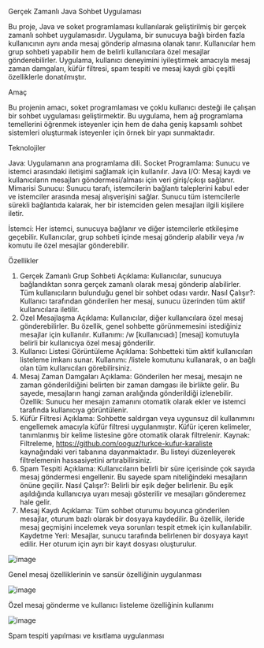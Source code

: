 Gerçek Zamanlı Java Sohbet Uygulaması

Bu proje, Java ve soket programlaması kullanılarak geliştirilmiş bir gerçek zamanlı sohbet uygulamasıdır. Uygulama, bir sunucuya bağlı birden fazla kullanıcının aynı anda mesaj gönderip almasına olanak tanır. Kullanıcılar hem grup sohbeti yapabilir hem de belirli kullanıcılara özel mesajlar gönderebilirler. Uygulama, kullanıcı deneyimini iyileştirmek amacıyla mesaj zaman damgaları, küfür filtresi, spam tespiti ve mesaj kaydı gibi çeşitli özelliklerle donatılmıştır.

Amaç

Bu projenin amacı, soket programlaması ve çoklu kullanıcı desteği ile çalışan bir sohbet uygulaması geliştirmektir. Bu uygulama, hem ağ programlama temellerini öğrenmek isteyenler için hem de daha geniş kapsamlı sohbet sistemleri oluşturmak isteyenler için örnek bir yapı sunmaktadır.

Teknolojiler

Java: Uygulamanın ana programlama dili.
Socket Programlama: Sunucu ve istemci arasındaki iletişimi sağlamak için kullanılır.
Java I/O: Mesaj kaydı ve kullanıcıların mesajları göndermesi/alması için veri giriş/çıkışı sağlanır.
Mimarisi
Sunucu: Sunucu tarafı, istemcilerin bağlantı taleplerini kabul eder ve istemciler arasında mesaj alışverişini sağlar. Sunucu tüm istemcilerle sürekli bağlantıda kalarak, her bir istemciden gelen mesajları ilgili kişilere iletir.

İstemci: Her istemci, sunucuya bağlanır ve diğer istemcilerle etkileşime geçebilir. Kullanıcılar, grup sohbeti içinde mesaj gönderip alabilir veya /w komutu ile özel mesajlar gönderebilir.

Özellikler

1. Gerçek Zamanlı Grup Sohbeti
Açıklama: Kullanıcılar, sunucuya bağlandıktan sonra gerçek zamanlı olarak mesaj gönderip alabilirler. Tüm kullanıcıların bulunduğu genel bir sohbet odası vardır.
Nasıl Çalışır?: Kullanıcı tarafından gönderilen her mesaj, sunucu üzerinden tüm aktif kullanıcılara iletilir.
2. Özel Mesajlaşma
Açıklama: Kullanıcılar, diğer kullanıcılara özel mesaj gönderebilirler. Bu özellik, genel sohbette görünmemesini istediğiniz mesajlar için kullanılır.
Kullanımı: /w [kullanıcıadı] [mesaj] komutuyla belirli bir kullanıcıya özel mesaj gönderilir.
3. Kullanıcı Listesi Görüntüleme
Açıklama: Sohbetteki tüm aktif kullanıcıları listeleme imkanı sunar.
Kullanımı: /listele komutunu kullanarak, o an bağlı olan tüm kullanıcıları görebilirsiniz.
4. Mesaj Zaman Damgaları
Açıklama: Gönderilen her mesaj, mesajın ne zaman gönderildiğini belirten bir zaman damgası ile birlikte gelir. Bu sayede, mesajların hangi zaman aralığında gönderildiği izlenebilir.
Özellik: Sunucu her mesajın zamanını otomatik olarak ekler ve istemci tarafında kullanıcıya görüntülenir.
5. Küfür Filtresi
Açıklama: Sohbette saldırgan veya uygunsuz dil kullanımını engellemek amacıyla küfür filtresi uygulanmıştır. Küfür içeren kelimeler, tanımlanmış bir kelime listesine göre otomatik olarak filtrelenir.
Kaynak: Filtreleme, https://github.com/ooguz/turkce-kufur-karaliste kaynağındaki veri tabanına dayanmaktadır. Bu listeyi düzenleyerek filtrelemenin hassasiyetini artırabilirsiniz.
6. Spam Tespiti
Açıklama: Kullanıcıların belirli bir süre içerisinde çok sayıda mesaj göndermesi engellenir. Bu sayede spam niteliğindeki mesajların önüne geçilir.
Nasıl Çalışır?: Belirli bir eşik değer belirlenir. Bu eşik aşıldığında kullanıcıya uyarı mesajı gösterilir ve mesajları gönderemez hale gelir.
7. Mesaj Kaydı
Açıklama: Tüm sohbet oturumu boyunca gönderilen mesajlar, oturum bazlı olarak bir dosyaya kaydedilir. Bu özellik, ileride mesaj geçmişini incelemek veya sorunları tespit etmek için kullanılabilir.
Kaydetme Yeri: Mesajlar, sunucu tarafında belirlenen bir dosyaya kayıt edilir. Her oturum için ayrı bir kayıt dosyası oluşturulur.

![image](https://github.com/user-attachments/assets/24289893-0d43-44df-9b39-afe38898c88a)

Genel mesaj özelliklerinin ve sansür özelliğinin uygulanması

![image](https://github.com/user-attachments/assets/ee14f13f-c0e2-4fb3-a588-663e5260860f)

Özel mesaj gönderme ve kullanıcı listeleme özelliğinin kullanımı

![image](https://github.com/user-attachments/assets/7cc2ef0e-0baf-45ff-9715-8e8fb95b4914)

Spam tespiti yapılması ve kısıtlama uygulanması






